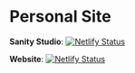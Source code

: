# Personal Site

**Sanity Studio**: [![Netlify Status](https://api.netlify.com/api/v1/badges/3cb22c10-23f5-4b58-a82f-eeb96456ee18/deploy-status)](https://app.netlify.com/sites/personal-website-studio-zn512hgy/deploys)

**Website**: [![Netlify Status](https://api.netlify.com/api/v1/badges/25ec1be2-1b30-45c7-9854-41dfdd22f1b3/deploy-status)](https://app.netlify.com/sites/calebhagner/deploys)